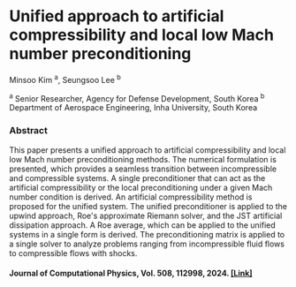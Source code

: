 # Unified approach to artificial compressibility and local low Mach number preconditioning

<!-- author: Minsoo Kim, Seungsoo Lee-->

Minsoo Kim <sup>a</sup>, Seungsoo Lee <sup>b</sup>

<sup>a</sup> Senior Researcher, Agency for Defense Development, South Korea
<sup>b</sup> Department of Aerospace Engineering, Inha University, South Korea

### Abstract
This paper presents a unified approach to artificial compressibility and local low Mach number preconditioning methods. The numerical formulation is presented, which provides a seamless transition between incompressible and compressible systems. A single preconditioner that can act as the artificial compressibility or the local preconditioning under a given Mach number condition is derived. An artificial compressibility method is proposed for the unified system. The unified preconditioner is applied to the upwind approach, Roe's approximate Riemann solver, and the JST artificial dissipation approach. A Roe average, which can be applied to the unified systems in a single form is derived. The preconditioning matrix is applied to a single solver to analyze problems ranging from incompressible fluid flows to compressible flows with shocks.

#### Journal of Computational Physics, Vol. 508, 112998, 2024. [[Link]](https://doi.org/10.1016/j.jcp.2024.112998)
